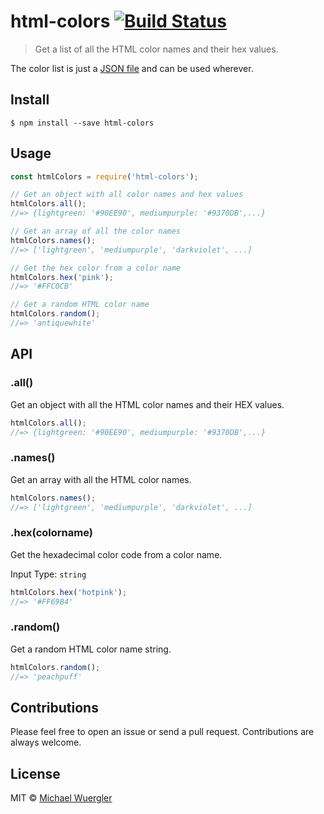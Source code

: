# html-colors [![Build Status](https://travis-ci.org/radiovisual/html-colors.svg?branch=master)](https://travis-ci.org/radiovisual/html-colors)

> Get a list of all the HTML color names and their hex values.

The color list is just a [JSON file](html-colors.json) and can be used wherever.

## Install

```
$ npm install --save html-colors
```

## Usage

```js
const htmlColors = require('html-colors');

// Get an object with all color names and hex values
htmlColors.all();
//=> {lightgreen: '#90EE90', mediumpurple: '#9370DB',...}

// Get an array of all the color names
htmlColors.names();
//=> ['lightgreen', 'mediumpurple', 'darkviolet', ...]

// Get the hex color from a color name
htmlColors.hex('pink');
//=> '#FFC0CB'

// Get a random HTML color name
htmlColors.random();
//=> 'antiquewhite'

```


## API

### .all()

Get an object with all the HTML color names and their HEX values.

```js
htmlColors.all();
//=> {lightgreen: '#90EE90', mediumpurple: '#9370DB',...}
```

### .names()

Get an array with all the HTML color names.

```js
htmlColors.names();
//=> ['lightgreen', 'mediumpurple', 'darkviolet', ...]
```

### .hex(colorname)

Get the hexadecimal color code from a color name.

Input Type: `string`<br/>

```js
htmlColors.hex('hotpink');
//=> '#FF69B4'
```

### .random()

Get a random HTML color name string.

```js
htmlColors.random();
//=> 'peachpuff'
```
## Contributions

Please feel free to open an issue or send a pull request. Contributions are always
welcome.

## License

MIT © [Michael Wuergler](http://numetriclabs.com)
